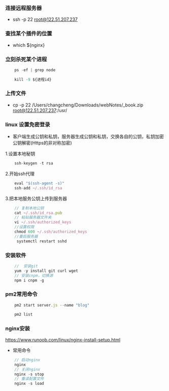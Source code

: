 <!--
 * @Author: your name
 * @Date: 2020-05-07 14:12:11
 * @LastEditTime: 2020-05-11 15:49:17
 * @LastEditors: Please set LastEditors
 * @Description: In User Settings Edit
 * @FilePath: /webNotes/node/linux.md
 -->

### 连接远程服务器

+ ssh -p 22 root@122.51.207.237

### 查找某个插件的位置

+ which ${nginx}

### 立刻杀死某个进程

```javaScript
    ps -ef | grep node
    
    kill -9 ${进程id}
```

### 上传文件

+ cp -p 22 /Users/changcheng/Downloads/webNotes/_book.zip root@122.51.207.237:/usr/

### linux 设置免密登录

+ 客户端生成公钥和私钥，服务器生成公钥和私钥，交换各自的公钥，私钥加密公钥解密(Https的非对称加密)

1.设置本地秘钥

```javaScript
    ssh-keygen -t rsa
```

2.开始ssh代理

```javaScript
    eval "$(ssh-agent -s)"
    ssh-add ~/.ssh/id_rsa
```
3.把本地服务公钥上传到服务器

```javaScript
    // 复制本地公钥
    cat ~/.ssh/id_rsa.pub
    // 粘贴服务器文件夹
    vi ~/.ssh/authorized_keys
    //设置权限
    chmod 600 ~/.ssh/authorized_keys
    //重启服务器
     systemctl restart sshd
```

### 安装软件

```javaScript
    //  安装git
    yum -y install git curl wget
    // 安装cnpm，切换源
    npm i cnpm -g
```

### pm2常用命令

```javaScript
    pm2 start server.js --name "blog"

    pm2 list
```

### nginx安装

https://www.runoob.com/linux/nginx-install-setup.html

+ 常用命令

```javaScript
    // 启动nginx
    nginx
    // 关闭nginx
    nginx -s stop
    // 重读配置文件
    nginx -s load
```